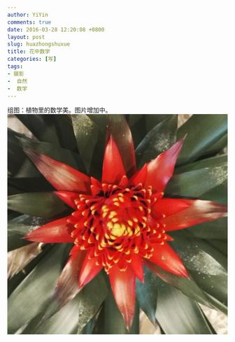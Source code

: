 ```yaml
---
author: YiYin
comments: true
date: 2016-03-28 12:20:08 +0800
layout: post
slug: huazhongshuxue
title: 花中数学
categories: [写]
tags:
- 摄影
-  自然
-  数学
---
```

组图：植物里的数学美。图片增加中。<br/>
<a href="\public\images\duku\15.jpg" data-lightbox="hjh" light><img src="\public\images\duku\15_1.jpg"></a>
<a href="\public\images\duku\16.jpg" data-lightbox="hjh" light></a>
<a href="\public\images\duku\14.jpg" data-lightbox="hjh" light></a>
<a href="\public\images\duku\17.jpg" data-lightbox="hjh" light></a>
